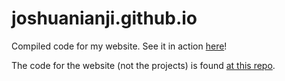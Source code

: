 # joshuanianji.github.io

Compiled code for my website. See it in action [here](https://joshuaji.com/)!

The code for the website (not the projects) is found [at this repo](https://github.com/joshuanianji/website).
